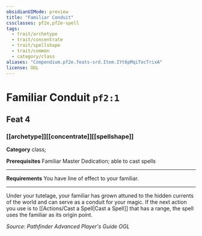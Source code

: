 ```yaml
---
obsidianUIMode: preview
title: "Familiar Conduit"
cssclasses: pf2e,pf2e-spell
tags:
  - trait/archetype
  - trait/concentrate
  - trait/spellshape
  - trait/common
  - category/class
aliases: "Compendium.pf2e.feats-srd.Item.IYt6pMqiTocTrixA"
license: OGL
---
```

# Familiar Conduit `pf2:1`
## Feat 4
### [[archetype]][[concentrate]][[spellshape]]

**Category** class; 



**Prerequisites** Familiar Master Dedication; able to cast spells
* * *
**Requirements** You have line of effect to your familiar.

* * *

Under your tutelage, your familiar has grown attuned to the hidden currents of the world and can serve as a conduit for your magic. If the next action you use is to [[Actions/Cast a Spell|Cast a Spell]] that has a range, the spell uses the familiar as its origin point.

*Source: Pathfinder Advanced Player's Guide*
*OGL*